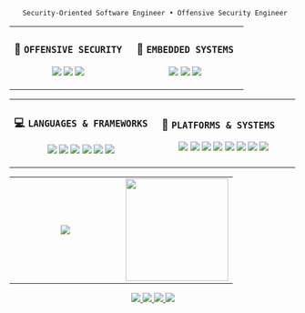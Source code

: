 <!--
```ascii
  █ ██ █╗ ███╗   ███╗███████╗██████╗      ██████╗ █████╗ ███╗   ██╗
 ██╔═══██╗████╗ ████║██╔════╝██╔══██╗    ██╔════╝██╔══██╗████╗  ██║
║██║   ██║██╔████╔██║█████╗  ██████╔╝    ██║     ███████║██╔██╗ ██║
║██║   ██║██║╚██╔╝██║██╔══╝  ██╔══██╗    ██║     ██╔══██║██║╚██╗██║
 ╚██████╔╝██║ ╚═╝ ██║███████╗██║  ██║    ╚██████╗██║  ██║██║ ╚████║    Security-Oriented Software Engineer
  ╚═════╝ ╚═╝     ╚═╝╚══════╝╚═╝  ╚═╝     ╚═════╝╚═╝  ╚═╝╚═╝  ╚═══╝
```
-->
<div align="center">

```ascii
 Security-Oriented Software Engineer • Offensive Security Engineer
```

</div>
<!--
<div align="center">
  <img width="100%" src="https://capsule-render.vercel.app/api?type=waving&color=gradient&customColorList=1,11,20&height=120§ion=header&text=BREAKING%20SYSTEMS%20•%20BUILDING%20SOLUTIONS&fontSize=24&fontColor=fff&animation=twinkling&fontAlignY=25"/>
</div>
-->

<!--
<img src="https://readme-typing-svg.herokuapp.com?font=Fira+Code&pause=1000&color=00F7FF&center=true&vCenter=true&width=435&lines=Always+Learning%2C+Always+Building;Impossible+→+Possible;Offensive+Security+Engineer;Embedded+Systems+Developer;Reverse+Engineering+Specialist;Systems+Engineering" alt="Typing SVG" />
-->

<!-- --- -->
<div align="center">
<table>
<tr>
<td width="50%">
<div align="center">

### 🔴 `OFFENSIVE SECURITY`
![](https://img.shields.io/badge/Penetration_Testing-03234B?style=for-the-badge&logo=&logoColor=white)
![](https://img.shields.io/badge/Vulnerability_Research-4EAA25?style=for-the-badge&logo=&logoColor=white)
![](https://img.shields.io/badge/Exploit_Development-FF0900?style=for-the-badge&logo=&logoColor=white)
<!-- ![](https://img.shields.io/badge/Reverse_Engineering-525252?style=for-the-badge&logo=&logoColor=white) -->
<!-- ![](https://img.shields.io/badge/Malware_Analysis-00599C?style=for-the-badge&logo=&logoColor=white) 
![](https://img.shields.io/badge/Operations_Security-FFD43B?style=for-the-badge&logo=&logoColor=white) -->

</div>
</td>
<td width="50%">
<div align="center">

### 🔵 `EMBEDDED SYSTEMS`
![](https://img.shields.io/badge/Firmware_Development-00599C?style=for-the-badge&logo=&logoColor=white)
![](https://img.shields.io/badge/Driver_Development-A8B9CC?style=for-the-badge&logo=&logoColor=white)
![](https://img.shields.io/badge/Logic_Design-FF6600?style=for-the-badge&logo=&logoColor=white)
<!-- ![](https://img.shields.io/badge/RTOS-03234B?style=for-the-badge&logo=&logoColor=white) -->
<!-- ![](https://img.shields.io/badge/RC_Planes-5391FE?style=for-the-badge&logo=&logoColor=white) -->
<!-- ![](https://img.shields.io/badge/Flight_Control-019733?style=for-the-badge&logo=&logoColor=white) -->

</div>
</td>
</tr>
</table>
</div>

<div align="center">
<table>
<tr>
<td width="50%">
<div align="center">

### 💻 `LANGUAGES & FRAMEWORKS`
![](https://img.shields.io/badge/C-A8B9CC?style=for-the-badge&logo=c&logoColor=black)
![](https://img.shields.io/badge/C++-00599C?style=for-the-badge&logo=cplusplus&logoColor=white)
![](https://img.shields.io/badge/Python-019733?style=for-the-badge&logo=python&logoColor=blue)
![](https://img.shields.io/badge/Bash-181717?style=for-the-badge&logo=gnubash&logoColor=white)
![](https://img.shields.io/badge/PowerShell-0078d4?style=for-the-badge&logo=powershell&logoColor=white)
![](https://img.shields.io/badge/Qt-019733?style=for-the-badge&logo=qt&logoColor=white)
<!-- ![](https://img.shields.io/badge/Assembly-525252?style=for-the-badge&logo=assemblyscript&logoColor=white) -->
<!-- ![](https://img.shields.io/badge/VHDL-FF6600?style=for-the-badge&logo=xilinx&logoColor=white) -->
<!-- ![](https://img.shields.io/badge/hal-0078d4?style=for-the-badge&logo=hal&logoColor=white) -->

</div>
</td>
<td width="50%">
<div align="center">

### 🔧 `PLATFORMS & SYSTEMS  `
![](https://img.shields.io/badge/Ubuntu-E95420?style=for-the-badge&logo=ubuntu&logoColor=white)
![](https://img.shields.io/badge/Kali_Linux-03234B?style=for-the-badge&logo=kalilinux&logoColor=white)
![](https://img.shields.io/badge/OpenWrt-181717?style=for-the-badge&logo=openwrt&logoColor=white)
![](https://img.shields.io/badge/Windows-0078d4?style=for-the-badge&logo=windows&logoColor=white)
![](https://img.shields.io/badge/STM32-03234B?style=for-the-badge&logo=stmicroelectronics&logoColor=white)
![](https://img.shields.io/badge/VMware-019733?style=for-the-badge&logo=vmware&logoColor=white)
![](https://img.shields.io/badge/VirtualBox-00599C?style=for-the-badge&logo=virtualbox&logoColor=white)
![](https://img.shields.io/badge/qemu-A8B9CC?style=for-the-badge&logo=qemuColor=white)
<!-- ![](https://img.shields.io/badge/Linux-FCC624?style=for-the-badge&logo=linux&logoColor=black) -->
<!-- ![](https://img.shields.io/badge/xilinx-FF0900?style=for-the-badge&logo=xilinx&logoColor=white) -->
<!-- ![](https://img.shields.io/badge/redhat-FF0900?style=for-the-badge&logo=redhat&logoColor=white) -->

</div>
</td>
</tr>
</table>
</div>

<!-- 
### 🔬 `DEVELOPMENT TOOLS`
![](https://img.shields.io/badge/Git-F05032?style=for-the-badge&logo=git&logoColor=white)
![](https://img.shields.io/badge/GitHub-181717?style=for-the-badge&logo=github&logoColor=white)
![](https://img.shields.io/badge/VMware-019733?style=for-the-badge&logo=vmware&logoColor=white)
![](https://img.shields.io/badge/VirtualBox-00599C?style=for-the-badge&logo=virtualbox&logoColor=white)
![](https://img.shields.io/badge/qemu-A8B9CC?style=for-the-badge&logo=qemuColor=white)
![](https://img.shields.io/badge/cmake-019733?style=for-the-badge&logo=cmake&logoColor=white)
![](https://img.shields.io/badge/vivado-FFD43B?style=for-the-badge&logo=vivado&logoColor=white)
![](https://img.shields.io/badge/cubeide-0078d4?style=for-the-badge&logo=cubeide&logoColor=white)
-->


<!--
---

<div align="center">

## `LEGENDARY PROJECTS`
</div>
<table>
<tr>
<td width="50%">

### 8-Bit CPU on FPGA with VHDL
```yaml
Designed complete 8-bit processor from scratch
(VHDL, Xilinx, FPGA, Synthesis)
- Full instruction set design
- Hierarchical memory system
- VHDL Implementation
- Xilinx Testing, FPGA verification & synthesis
```

</td>
<td width="50%">

### HiddenRoute - VPN and Adblocker
```yaml
Locally running VM with anonymity capabilities
(C++, Qt, VirtualBox API, OpenWrt)
- DPI + Adblocker capabilities
- Anonymity capabilities with dynamic TOR proxy
- User friendly GUI
- No logs, no tracking, no compromise
```

</td>
</tr>
</table>
<table>
<tr>
<td width="50%">

### 8-Bit GPU with Logic Gates
```yaml
Built graphics card without microcontrollers
(Logic Gates, EEPROM, VGA, Sync Generation)
- VGA Interface - Standard 640x480 output
- Sync Generation with V-sync & H-sync timing circuits
- EEPROM Storage 28C256 image memory
- Pure Hardware, Zero software, only logic gates and breadboards
```

</td>
<td width="50%">

### Flight Controller Software for VTOL on STM32
```yaml
Custom flight control for VTOL RC aircraft
(C++, PID, Driver Development, Flight Control)
- PID Controller - Custom algorithm implementation
- MPU6050 gyra + BMP180 pressure sensor integration
- Deterministic flight control with RTOS
- Vertical take-off & landing capability (VTOL) with STM32
```

</td>
</tr>
</table>
-->

<!-- --- -->

<div align="center">
<table>
<tr>
<td width="50%">

<div align="center"><img src="https://github-readme-stats.vercel.app/api?username=canomer&show_icons=true&theme=transparent&count_private=true&hide_border=true" align="center" /></div>

</td>
<td width="50%">

<div align="center"><img height="180em" src="https://github-readme-stats.vercel.app/api/top-langs/?username=canomer&layout=compact&langs_count=8&theme=transparent&hide_border=true&bg_color=0d1117&title_color=58a6ff&text_color=c9d1d9&cache_bust=1"/></div>

</td>
</tr>
</table>

</td>
</tr>
</table>

<div align="center">
<a href="mailto:can.omer.5306@outlook.com">
  <img src="https://img.shields.io/badge/Email-D14836?style=for-the-badge&logo=gmail&logoColor=white&label=HIRE%20ME"/>
</a>
<a href="https://linkedin.com/in/omer-can-vural">
  <img src="https://img.shields.io/badge/LinkedIn-0077B5?style=for-the-badge&logo=linkedin&logoColor=white&label=CONNECT"/>
</a>
<a href="https://github.com/canomer">
  <img src="https://img.shields.io/badge/GitHub-181717?style=for-the-badge&logo=github&logoColor=white&label=FOLLOW"/>
</a>
  <img src="https://komarev.com/ghpvc/?username=canomer&color=blueviolet&style=for-the-badge&label=PROFILE+VIEWS"/>
</div>

<!--
```ascii
Thanks for the visit!
```
-->
